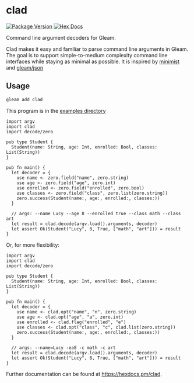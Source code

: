 # clad


[![Package Version](https://img.shields.io/hexpm/v/clad)](https://hex.pm/packages/clad)
[![Hex Docs](https://img.shields.io/badge/hex-docs-ffaff3)](https://hexdocs.pm/clad/)


Command line argument decoders for Gleam.

Clad makes it easy and familiar to parse command line arguments in
Gleam. The goal is to support simple-to-medium complexity command line
interfaces while staying as minimal as possible. It is inspired by
[minimist](https://github.com/minimistjs/minimist) and
[gleam/json](https://hexdocs.pm/gleam_json/)


## Usage

```sh
gleam add clad
```

This program is in the [examples directory](https://github.com/ryanmiville/clad/tree/main/test/examples)

```gleam
import argv
import clad
import decode/zero

pub type Student {
  Student(name: String, age: Int, enrolled: Bool, classes: List(String))
}

pub fn main() {
  let decoder = {
    use name <- zero.field("name", zero.string)
    use age <- zero.field("age", zero.int)
    use enrolled <- zero.field("enrolled", zero.bool)
    use classes <- zero.field("class", zero.list(zero.string))
    zero.success(Student(name:, age:, enrolled:, classes:))
  }

  // args: --name Lucy --age 8 --enrolled true --class math --class art
  let result = clad.decode(argv.load().arguments, decoder)
  let assert Ok(Student("Lucy", 8, True, ["math", "art"])) = result
}
```

Or, for more flexibility:

```gleam
import argv
import clad
import decode/zero

pub type Student {
  Student(name: String, age: Int, enrolled: Bool, classes: List(String))
}

pub fn main() {
  let decoder = {
    use name <- clad.opt("name", "n", zero.string)
    use age <- clad.opt("age", "a", zero.int)
    use enrolled <- clad.flag("enrolled", "e")
    use classes <- clad.opt("class", "c", clad.list(zero.string))
    zero.success(Student(name:, age:, enrolled:, classes:))
  }

  // args: --name=Lucy -ea8 -c math -c art
  let result = clad.decode(argv.load().arguments, decoder)
  let assert Ok(Student("Lucy", 8, True, ["math", "art"])) = result
}
```

Further documentation can be found at <https://hexdocs.pm/clad>.
